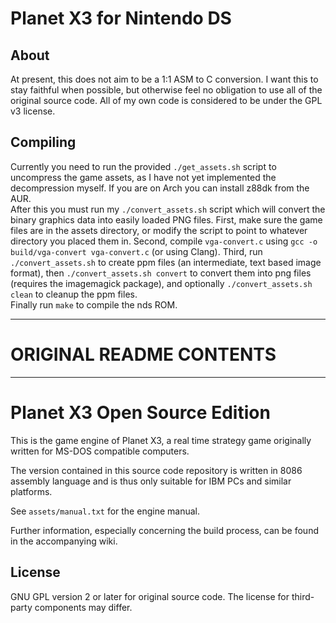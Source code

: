 # Planet X3 for Nintendo DS

## About
At present, this does not aim to be a 1:1 ASM to C conversion. I want this to
stay faithful when possible, but otherwise feel no obligation to use all of the
original source code. All of my own code is considered to be under the GPL v3
license.

## Compiling
Currently you need to run the provided `./get_assets.sh` script to uncompress
the game assets, as I have not yet implemented the decompression myself. If you
are on Arch you can install z88dk from the AUR.  
After this you must run my `./convert_assets.sh` script which will convert the
binary graphics data into easily loaded PNG files. First, make sure the game
files are in the assets directory, or modify the script to point to whatever
directory you placed them in. Second, compile `vga-convert.c` using
`gcc -o build/vga-convert vga-convert.c` (or using Clang). Third, run
`./convert_assets.sh` to create ppm files (an intermediate, text based image
format), then `./convert_assets.sh convert` to convert them into png files
(requires the imagemagick package), and optionally `./convert_assets.sh clean`
to cleanup the ppm files.  
Finally run `make` to compile the nds ROM.

- - -
# ORIGINAL README CONTENTS
- - -

Planet X3 Open Source Edition
=============================

This is the game engine of Planet X3, a real time strategy game originally
written for MS-DOS compatible computers.

The version contained in this source code repository is written in 8086 assembly
language and is thus only suitable for IBM PCs and similar platforms.

See `assets/manual.txt` for the engine manual.

Further information, especially concerning the build process, can be found in
the accompanying wiki.

License
-------

GNU GPL version 2 or later for original source code.  The license for
third-party components may differ.
